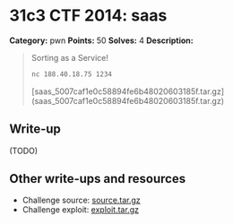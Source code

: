 # 31c3 CTF 2014: saas

**Category:** pwn
**Points:** 50
**Solves:** 4
**Description:**

> Sorting as a Service!
>
> ```bash
> nc 188.40.18.75 1234
> ```
>
> [saas_5007caf1e0c58894fe6b48020603185f.tar.gz] (saas_5007caf1e0c58894fe6b48020603185f.tar.gz)

## Write-up

(TODO)

## Other write-ups and resources

* Challenge source: [source.tar.gz](source.tar.gz)
* Challenge exploit: [exploit.tar.gz](exploit.tar.gz)
